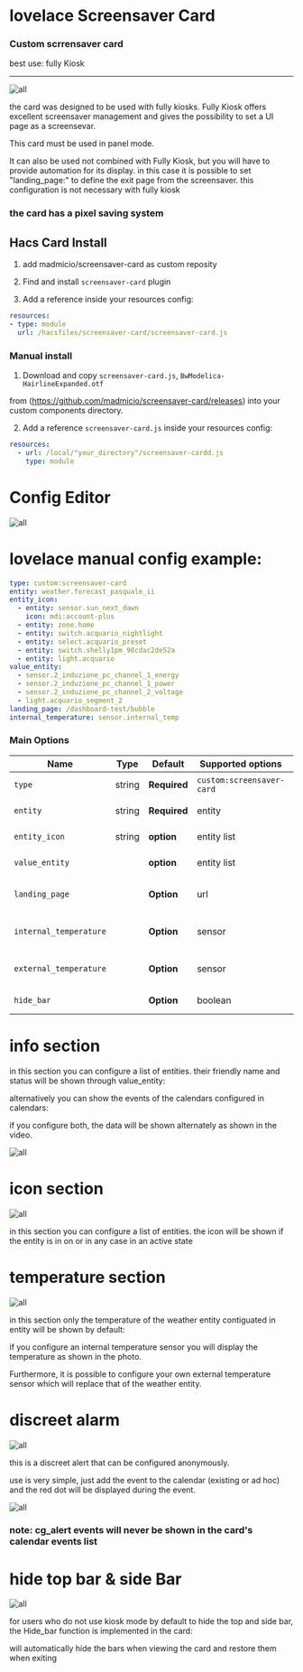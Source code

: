 # lovelace Screensaver Card
### Custom scrrensaver card
best use: fully Kiosk
<hr>



![all](image/screen.png)

the card was designed to be used with fully kiosks.
Fully Kiosk offers excellent screensaver management and gives the possibility to set a UI page as a screensevar.

This card must be used in panel mode.

It can also be used not combined with Fully Kiosk, but you will have to provide automation for its display.
in this case it is possible to set "landing_page:" to define the exit page from the screensaver.
this configuration is not necessary with fully kiosk

### the card has a pixel saving system

## Hacs Card Install

1. add madmicio/screensaver-card as custom reposity

2. Find and install `screensaver-card` plugin

2. Add a reference  inside your resources config:

  ```yaml
resources:
  - type: module
    url: /hacsfiles/screensaver-card/screensaver-card.js
```


### Manual install

1. Download and copy `screensaver-card.js`, `BwModelica-HairlineExpanded.otf`

 from (https://github.com/madmicio/screensaver-card/releases) into your custom components  directory.

2. Add a reference `screensaver-card.js` inside your resources config:

  ```yaml
  resources:
    - url: /local/"your_directory"/screensaver-cardd.js
      type: module
  ```


  # Config Editor
  ![all](image/editor2.png)
  # lovelace manual config example: 
```yaml
type: custom:screensaver-card
entity: weather.forecast_pasquale_ii
entity_icon:
  - entity: sensor.sun_next_dawn
    icon: mdi:account-plus
  - entity: zone.home
  - entity: switch.acquario_nightlight
  - entity: select.acquario_preset
  - entity: switch.shelly1pm_98cdac2de52a
  - entity: light.acquario
value_entity:
  - sensor.2_induzione_pc_channel_1_energy
  - sensor.2_induzione_pc_channel_1_power
  - sensor.2_induzione_pc_channel_2_voltage
  - light.acquario_segment_2
landing_page: /dashboard-test/bubble
internal_temperature: sensor.internal_temp
```
### Main Options
| Name | Type | Default | Supported options | Description |
| -------------- | ----------- | ------------ | ------------------------------------------------ | --------------------------------------------------------------------------------------------------------------------------------------------------------------------------------------------------------------------------------------------------------------------------------------------------------------------------------------------- |
| `type` | string | **Required** | `custom:screensaver-card` | Type of the card |
| `entity` | string | **Required** | entity | weather entity |
| `entity_icon` | string | **option** | entity list | state entity list |
| `value_entity` |  | **option**| entity list | icon entity list|
| `landing_page` |  | **Option**| url | landing page afther screensaver | 
| `internal_temperature` |  | **Option**| sensor | internal temperature sensor|
| `external_temperature` |  | **Option**| sensor | internal temperature sensor|
| `hide_bar` |  | **Option**| boolean | hide top & side bar|

  # info section
  in this section you can configure a list of entities.
their friendly name and status will be shown through value_entity:

alternatively you can show the events of the calendars configured in calendars:

if you configure both, the data will be shown alternately as shown in the video.

![all](image/videogif.gif)

 # icon section
![all](image/icon.png)

in this section you can configure a list of entities.
the icon will be shown if the entity is in on or in any case in an active state

 # temperature section
![all](image/temp.png)

in this section only the temperature of the weather entity contiguated in entity will be shown by default:

if you configure an internal temperature sensor you will display the temperature as shown in the photo.

Furthermore, it is possible to configure your own external temperature sensor which will replace that of the weather entity.

# discreet alarm
![all](image/cg_alert.png)

this is a discreet alert that can be configured anonymously. 

use is very simple, just add the event to the calendar (existing or ad hoc) and the red dot will be displayed during the event.

![all](image/cg_alert_2.png)

### note: cg_alert events will never be shown in the card's calendar events list

# hide top bar & side Bar
![all](image/hide.png)

for users who do not use kiosk mode by default to hide the top and side bar, the Hide_bar function is implemented in the card:

will automatically hide the bars when viewing the card and restore them when exiting